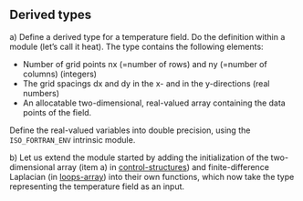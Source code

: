 ## Derived types

a) Define a derived type for a temperature field. Do the definition within a
module (let’s call it heat). The type contains the following elements: 

 - Number of grid points nx (=number of rows) and ny (=number of columns) (integers)
 - The grid spacings dx and dy in the x- and in the y-directions (real numbers)
 - An allocatable two-dimensional, real-valued array containing the data points 
  of the field. 

Define the real-valued variables into double precision, using the 
`ISO_FORTRAN_ENV` intrinsic module. 

b) Let us extend the module started by adding the initialization
of the two-dimensional array (item a) in
[control-structures](../control-structures)) and finite-difference Laplacian (in
[loops-array](../loops-arrays)) into their own functions, which now take the type 
representing the temperature field as an input.



